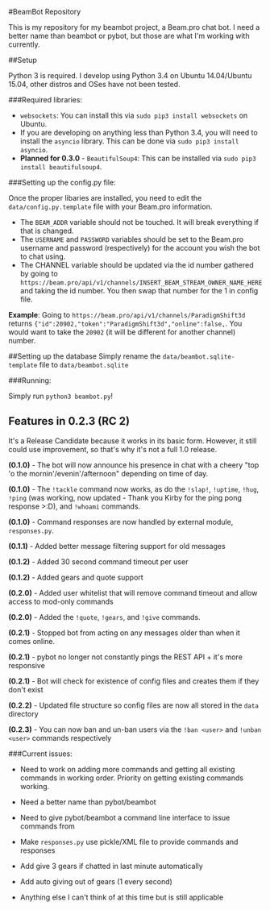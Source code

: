 #BeamBot Repository

This is my repository for my beambot project, a Beam.pro chat bot. I need a better name than beambot or pybot, but those are what I'm working with currently.

##Setup

Python 3 is required. I develop using Python 3.4 on Ubuntu 14.04/Ubuntu 15.04, other distros and OSes have not been tested.

###Required libraries:

* `websockets`: You can install this via `sudo pip3 install websockets` on Ubuntu.
* If you are developing on anything less than Python 3.4, you will need to install the `asyncio` library. This can be done via `sudo pip3 install asyncio`.
* **Planned for 0.3.0** - `BeautifulSoup4`: This can be installed via `sudo pip3 install beautifulsoup4`.

###Setting up the config.py file:

Once the proper libaries are installed, you need to edit the `data/config.py.template` file with your Beam.pro information.

* The `BEAM_ADDR` variable should not be touched. It will break everything if that is changed.
* The `USERNAME` and `PASSWORD` variables should be set to the Beam.pro username and password (respectively) for the account you wish the bot to chat using.
* The CHANNEL variable should be updated via the id number gathered by going to `https://beam.pro/api/v1/channels/INSERT_BEAM_STREAM_OWNER_NAME_HERE` and taking the id number. You then swap that number for the 1 in config file.

**Example**: Going to `https://beam.pro/api/v1/channels/ParadigmShift3d` returns `{"id":20902,"token":"ParadigmShift3d","online":false,`. You would want to take the `20902` (it will be different for another channel) number.

##Setting up the database
Simply rename the `data/beambot.sqlite-template` file to `data/beambot.sqlite`

###Running:

Simply run `python3 beambot.py`!

## Features in 0.2.3 (RC 2)

It's a Release Candidate because it works in its basic form. However, it still could use improvement, so that's why it's not a full 1.0 release.

**(0.1.0)** - The bot will now announce his presence in chat with a cheery "top 'o the mornin'/evenin'/afternoon" depending on time of day.

**(0.1.0)** - The `!tackle` command now works, as do the `!slap!`, `!uptime`, `!hug`, `!ping` (was working, now updated - Thank you Kirby for the ping pong response >:D),  and `!whoami` commands.

**(0.1.0)** - Command responses are now handled by external module, `responses.py`.

**(0.1.1)** - Added better message filtering support for old messages

**(0.1.2)** - Added 30 second command timeout per user

**(0.1.2)** - Added gears and quote support

**(0.2.0)** - Added user whitelist that will remove command timeout and allow access to mod-only commands

**(0.2.0)** - Added the `!quote`, `!gears`, and `!give` commands.

**(0.2.1)** - Stopped bot from acting on any messages older than when it comes online.

**(0.2.1)** - pybot no longer not constantly pings the REST API + it's more responsive

**(0.2.1)** - Bot will check for existence of config files and creates them if they don't exist

**(0.2.2)** - Updated file structure so config files are now all stored in the `data` directory

**(0.2.3)** - You can now ban and un-ban users via the `!ban <user>` and `!unban <user>` commands respectively

###Current issues:

* Need to work on adding more commands and getting all existing commands in working order. Priority on getting existing commands working.

* Need a better name than pybot/beambot

* Need to give pybot/beambot a command line interface to issue commands from

* Make `responses.py` use pickle/XML file to provide commands and responses

* Add give 3 gears if chatted in last minute automatically

* Add auto giving out of gears (1 every second) 

* Anything else I can't think of at this time but is still applicable